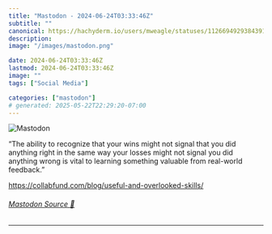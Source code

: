 ```yaml
---
title: "Mastodon - 2024-06-24T03:33:46Z"
subtitle: ""
canonical: https://hachyderm.io/users/mweagle/statuses/112669492938439149
description:
image: "/images/mastodon.png"

date: 2024-06-24T03:33:46Z
lastmod: 2024-06-24T03:33:46Z
image: ""
tags: ["Social Media"]

categories: ["mastodon"]
# generated: 2025-05-22T22:29:20-07:00
---
```

![Mastodon](/images/mastodon.png)

<p>“The ability to recognize that your wins might not signal that you did anything right in the same way your losses might not signal you did anything wrong is vital to learning something valuable from real-world feedback.”</p><p><a href="https://collabfund.com/blog/useful-and-overlooked-skills/" target="_blank" rel="nofollow noopener noreferrer" translate="no"><span class="invisible">https://</span><span class="ellipsis">collabfund.com/blog/useful-and</span><span class="invisible">-overlooked-skills/</span></a></p>


###### [Mastodon Source 🐘](https://hachyderm.io/@mweagle/112669492938439149)

___
